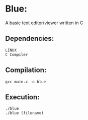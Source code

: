 # Blue:
A basic text editor/viewer written in C

## Dependencies:
```
LINUX
C Compiler
```
## Compilation:
``` gcc main.c -o blue ```

## Execution:
```
./blue
./blue (filename)
```
